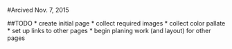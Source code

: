 #Arcived Nov. 7, 2015

##TODO
    * create initial page
    * collect required images
    * collect color pallate
    * set up links to other pages
    * begin planing work (and layout) for other pages